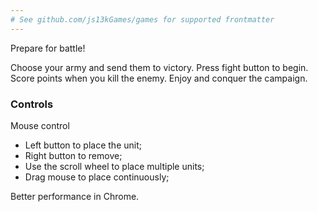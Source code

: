 ```yaml
---
# See github.com/js13kGames/games for supported frontmatter
---
```

Prepare for battle!

Choose your army and send them to victory.
Press fight button to begin.
Score points when you kill the enemy.
Enjoy and conquer the campaign.

### Controls

Mouse control
- Left button to place the unit;
- Right button to remove;
- Use the scroll wheel to place multiple units;
- Drag mouse to place continuously;

Better performance in Chrome.